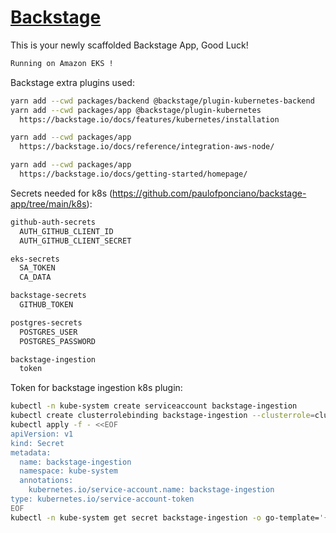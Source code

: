 # [Backstage](https://backstage.io)

This is your newly scaffolded Backstage App, Good Luck!

```sh
Running on Amazon EKS !
```

Backstage extra plugins used:

```sh
yarn add --cwd packages/backend @backstage/plugin-kubernetes-backend
yarn add --cwd packages/app @backstage/plugin-kubernetes
  https://backstage.io/docs/features/kubernetes/installation

yarn add --cwd packages/app 
  https://backstage.io/docs/reference/integration-aws-node/

yarn add --cwd packages/app 
  https://backstage.io/docs/getting-started/homepage/
```

Secrets needed for k8s (https://github.com/paulofponciano/backstage-app/tree/main/k8s):

```sh
github-auth-secrets
  AUTH_GITHUB_CLIENT_ID
  AUTH_GITHUB_CLIENT_SECRET

eks-secrets
  SA_TOKEN
  CA_DATA

backstage-secrets
  GITHUB_TOKEN

postgres-secrets
  POSTGRES_USER
  POSTGRES_PASSWORD

backstage-ingestion
  token
```

Token for backstage ingestion k8s plugin:

```sh
kubectl -n kube-system create serviceaccount backstage-ingestion
kubectl create clusterrolebinding backstage-ingestion --clusterrole=cluster-admin --serviceaccount=kube-system:backstage-ingestion
kubectl apply -f - <<EOF
apiVersion: v1
kind: Secret
metadata:
  name: backstage-ingestion
  namespace: kube-system
  annotations:
    kubernetes.io/service-account.name: backstage-ingestion
type: kubernetes.io/service-account-token
EOF
kubectl -n kube-system get secret backstage-ingestion -o go-template='{{.data.token | base64decode}}'
```

